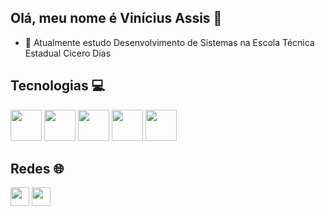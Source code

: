 ## Olá, meu nome é Vinícius Assis 👋

- 🌱 Atualmente estudo Desenvolvimento de Sistemas na Escola Técnica Estadual Cicero Dias

<h2> Tecnologias 💻 </h2>
<div>
<img height = "50cm" src="https://cdn.jsdelivr.net/gh/devicons/devicon@latest/icons/java/java-original-wordmark.svg" />
<img height = "50cm" src="https://cdn.jsdelivr.net/gh/devicons/devicon@latest/icons/postgresql/postgresql-plain-wordmark.svg" />
<img height = "50cm" src="https://cdn.jsdelivr.net/gh/devicons/devicon@latest/icons/javascript/javascript-original.svg" />
<img height = "50cm" src="https://cdn.jsdelivr.net/gh/devicons/devicon@latest/icons/typescript/typescript-original.svg" />
<img height = "50cm" src="https://cdn.jsdelivr.net/gh/devicons/devicon@latest/icons/vuejs/vuejs-original-wordmark.svg" />
          
          
</div>

<h2>Redes 🌐 </h2>
<div>
<a href="https://www.linkedin.com/in/vinícius-assis-a06494111" target="_blank"><img height = "30cm" src="https://cdn.jsdelivr.net/gh/devicons/devicon@latest/icons/linkedin/linkedin-original.svg" /></a> 
<a href="viniciusassisilva@gmail.com" target="_blank"><img height = "30cm" src="https://cdn.freelogovectors.net/wp-content/uploads/2023/04/gmail-logo-freelogovectors.net_.png" target="_blank"></a> 
</div>
